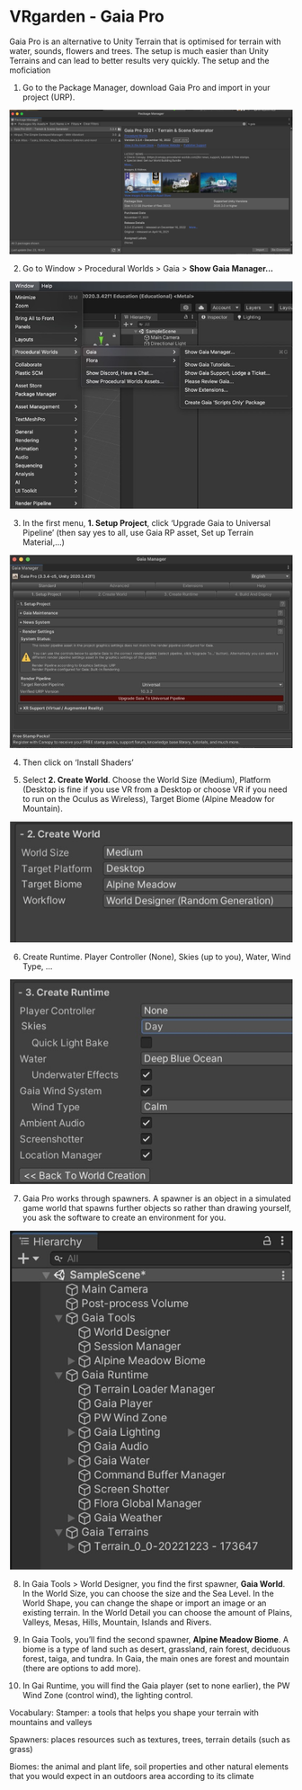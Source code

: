 # VRgarden - Gaia Pro

Gaia Pro is an alternative to Unity Terrain that is optimised for terrain with water, sounds, flowers and trees. The setup is much easier than Unity Terrains and can lead to better results very quickly. The setup and the moficiation

1. Go to the Package Manager, download Gaia Pro and import in your project (URP).

<p align="left"><img src="images/gaia01.jpg"/></p>

2. Go to Window &gt; Procedural Worlds &gt; Gaia &gt; <b>Show Gaia Manager...</b>

<p align="left"><img src="images/gaia02.jpg"/></p>

3. In the first menu, <b>1. Setup Project</b>, click ‘Upgrade Gaia to Universal Pipeline’ (then say yes to all, use Gaia RP asset, Set up Terrain Material,...)

<p align="left"><img src="images/gaia03.jpg"/></p>

4. Then click on ‘Install Shaders’

5. Select <b>2. Create World</b>. Choose the World Size (Medium), Platform (Desktop is fine if you use VR from a Desktop or choose VR if you need to run on the Oculus as Wireless), Target Biome (Alpine Meadow for Mountain).

<p align="left"><img src="images/gaia04.jpg"/></p>

6. Create Runtime. Player Controller (None), Skies (up to you), Water, Wind Type, …

<p align="left"><img src="images/gaia05.jpg"/></p>

7. Gaia Pro works through spawners. A spawner is an object in a simulated game world that spawns further objects so rather than drawing yourself, you ask the software to create an environment for you.

<p align="left"><img src="images/gaia06.jpg"/></p>

8. In Gaia Tools &gt; World Designer, you find the first spawner, <b>Gaia World</b>. In the World Size, you can choose the size and the Sea Level. In the World Shape, you can change the shape or import an image or an existing terrain. In the World Detail you can choose the amount of Plains, Valleys, Mesas, Hills, Mountain, Islands and Rivers.

9. In Gaia Tools, you’ll find the second spawner, <b>Alpine Meadow Biome</b>. A biome is a type of land such as desert, grassland, rain forest, deciduous forest, taiga, and tundra. In Gaia, the main ones are forest and mountain (there are options to add more).

10. In Gai Runtime, you will find the Gaia player (set to none earlier), the PW Wind Zone (control wind), the lighting control.

Vocabulary:
Stamper: a tools that helps you shape your terrain with mountains and valleys

Spawners: places resources such as textures, trees, terrain details (such as grass)

Biomes: the animal and plant life, soil properties and other natural elements that you would expect in an outdoors area according to its climate
